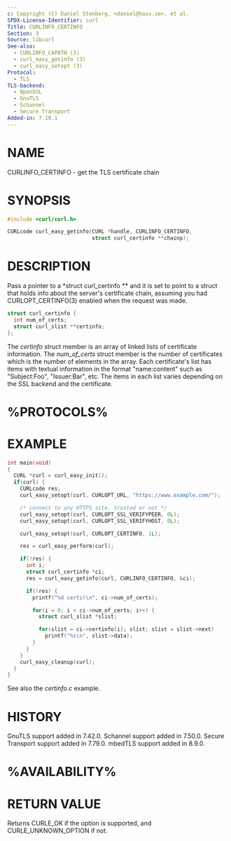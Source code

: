 ```yaml
---
c: Copyright (C) Daniel Stenberg, <daniel@haxx.se>, et al.
SPDX-License-Identifier: curl
Title: CURLINFO_CERTINFO
Section: 3
Source: libcurl
See-also:
  - CURLINFO_CAPATH (3)
  - curl_easy_getinfo (3)
  - curl_easy_setopt (3)
Protocol:
  - TLS
TLS-backend:
  - OpenSSL
  - GnuTLS
  - Schannel
  - Secure Transport
Added-in: 7.19.1
---
```


# NAME

CURLINFO_CERTINFO - get the TLS certificate chain

# SYNOPSIS

~~~c
#include <curl/curl.h>

CURLcode curl_easy_getinfo(CURL *handle, CURLINFO_CERTINFO,
                           struct curl_certinfo **chainp);
~~~

# DESCRIPTION

Pass a pointer to a *struct curl_certinfo ** and it is set to point to a
struct that holds info about the server's certificate chain, assuming you had
CURLOPT_CERTINFO(3) enabled when the request was made.

~~~c
struct curl_certinfo {
  int num_of_certs;
  struct curl_slist **certinfo;
};
~~~

The *certinfo* struct member is an array of linked lists of certificate
information. The *num_of_certs* struct member is the number of certificates
which is the number of elements in the array. Each certificate's list has
items with textual information in the format "name:content" such as
"Subject:Foo", "Issuer:Bar", etc. The items in each list varies depending on
the SSL backend and the certificate.

# %PROTOCOLS%

# EXAMPLE

~~~c
int main(void)
{
  CURL *curl = curl_easy_init();
  if(curl) {
    CURLcode res;
    curl_easy_setopt(curl, CURLOPT_URL, "https://www.example.com/");

    /* connect to any HTTPS site, trusted or not */
    curl_easy_setopt(curl, CURLOPT_SSL_VERIFYPEER, 0L);
    curl_easy_setopt(curl, CURLOPT_SSL_VERIFYHOST, 0L);

    curl_easy_setopt(curl, CURLOPT_CERTINFO, 1L);

    res = curl_easy_perform(curl);

    if(!res) {
      int i;
      struct curl_certinfo *ci;
      res = curl_easy_getinfo(curl, CURLINFO_CERTINFO, &ci);

      if(!res) {
        printf("%d certs!\n", ci->num_of_certs);

        for(i = 0; i < ci->num_of_certs; i++) {
          struct curl_slist *slist;

          for(slist = ci->certinfo[i]; slist; slist = slist->next)
            printf("%s\n", slist->data);
        }
      }
    }
    curl_easy_cleanup(curl);
  }
}
~~~

See also the *certinfo.c* example.

# HISTORY

GnuTLS support added in 7.42.0. Schannel support added in 7.50.0. Secure
Transport support added in 7.79.0. mbedTLS support added in 8.9.0.

# %AVAILABILITY%

# RETURN VALUE

Returns CURLE_OK if the option is supported, and CURLE_UNKNOWN_OPTION if not.
